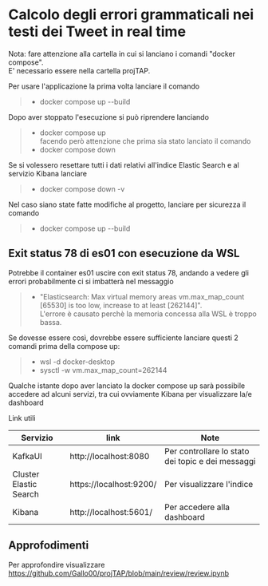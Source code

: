 # Calcolo degli errori grammaticali nei testi dei Tweet in real time

Nota: fare attenzione alla cartella in cui si lanciano i comandi "docker compose".<br>
E' necessario essere nella cartella projTAP.<br>

Per usare l'applicazione la prima volta lanciare il comando <br>
>- docker compose up --build <br>

Dopo aver stoppato l'esecuzione si può riprendere lanciando <br>
>- docker compose up  <br>
facendo però attenzione che prima sia stato lanciato il comando <br>
>- docker compose down <br>

Se si volessero resettare tutti i dati relativi all'indice Elastic Search e al servizio Kibana lanciare <br>
>- docker compose down -v <br>

Nel caso siano state fatte modifiche al progetto, lanciare per sicurezza il comando
>- docker compose up --build <br>

## Exit status 78 di es01 con esecuzione da WSL
Potrebbe il container es01 uscire con exit status 78, andando a vedere gli errori probabilmente ci si imbatterà nel messaggio <br>
>- "Elasticsearch: Max virtual memory areas vm.max_map_count [65530] is too low, increase to at least [262144]". <br>
L'errore è causato perchè la memoria concessa alla WSL è troppo bassa. <br>

Se dovesse essere così, dovrebbe essere sufficiente lanciare questi 2 comandi prima della compose up: <br>
>- wsl -d docker-desktop
>- sysctl -w vm.max_map_count=262144

Qualche istante dopo aver lanciato la docker compose up sarà possibile accedere ad alcuni servizi, tra cui ovviamente Kibana per visualizzare la/e dashboard 

Link utili

|Servizio                | link                   | Note                                              |
|------------------------|------------------------|---------------------------------------------------|
|KafkaUI                 |http://localhost:8080   | Per controllare lo stato dei topic e dei messaggi |
|Cluster Elastic Search  |https://localhost:9200/ | Per visualizzare l'indice                         |
|Kibana                  |http://localhost:5601/  | Per accedere alla dashboard                       |

## Approfodimenti
Per approfondire visualizzare https://github.com/Gallo00/projTAP/blob/main/review/review.ipynb
